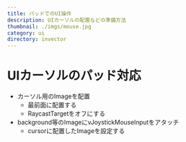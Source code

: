 ```yaml
---
title: パッドでのUI操作
description: UIカーソルの配置などの準備方法
thumbnail: ./imgs/mouse.jpg
category: ui
directory: invector
---
```


# UIカーソルのパッド対応

- カーソル用のImageを配置
  - 最前面に配置する
  - RaycastTargetをオフにする
- background等のImageにvJoystickMouseInputをアタッチ
  - cursorに配置したImageを設定する